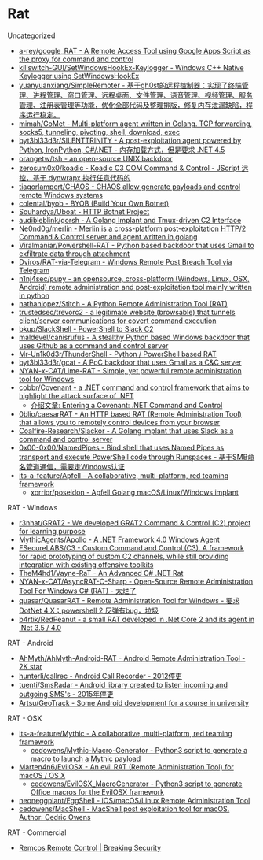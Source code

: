 # Rat

Uncategorized

* [a-rey/google_RAT - A Remote Access Tool using Google Apps Script as the proxy for command and control](https://github.com/a-rey/google_RAT)
* [killswitch-GUI/SetWindowsHookEx-Keylogger - Windows C++ Native Keylogger using SetWindowsHookEx](https://github.com/killswitch-GUI/SetWindowsHookEx-Keylogger)
* [yuanyuanxiang/SimpleRemoter - 基于gh0st的远程控制器：实现了终端管理、进程管理、窗口管理、远程桌面、文件管理、语音管理、视频管理、服务管理、注册表管理等功能，优化全部代码及整理排版，修复内存泄漏缺陷，程序运行稳定。](https://github.com/yuanyuanxiang/SimpleRemoter)
* [mimah/GoMet - Multi-platform agent written in Golang. TCP forwarding, socks5, tunneling, pivoting, shell, download, exec](https://github.com/mimah/GoMet)
* [byt3bl33d3r/SILENTTRINITY - A post-exploitation agent powered by Python, IronPython, C#/.NET - 内存加载方式，但是要求 .NET 4.5](https://github.com/byt3bl33d3r/SILENTTRINITY)
* [orangetw/tsh - an open-source UNIX backdoor](https://github.com/orangetw/tsh)
* [zerosum0x0/koadic - Koadic C3 COM Command & Control - JScript 远控，基于 dynwrapx 执行任意代码的](https://github.com/zerosum0x0/koadic)
* [tiagorlampert/CHAOS - CHAOS allow generate payloads and control remote Windows systems](https://github.com/tiagorlampert/CHAOS)
* [colental/byob - BYOB (Build Your Own Botnet)](https://github.com/colental/byob)
* [Souhardya/Uboat - HTTP Botnet Project](https://github.com/Souhardya/Uboat)
* [audibleblink/gorsh - A Golang Implant and Tmux-driven C2 Interface](https://github.com/audibleblink/gorsh)
* [Ne0nd0g/merlin - Merlin is a cross-platform post-exploitation HTTP/2 Command & Control server and agent written in golang](https://github.com/Ne0nd0g/merlin)
* [Viralmaniar/Powershell-RAT - Python based backdoor that uses Gmail to exfiltrate data through attachment](https://github.com/Viralmaniar/Powershell-RAT)
* [Dviros/RAT-via-Telegram - Windows Remote Post Breach Tool via Telegram](https://github.com/Dviros/RAT-via-Telegram)
* [n1nj4sec/pupy - an opensource, cross-platform (Windows, Linux, OSX, Android) remote administration and post-exploitation tool mainly written in python](https://github.com/n1nj4sec/pupy)
* [nathanlopez/Stitch - A Python Remote Administration Tool (RAT)](https://github.com/nathanlopez/Stitch)
* [trustedsec/trevorc2 - a legitimate website (browsable) that tunnels client/server communications for covert command execution](https://github.com/trustedsec/trevorc2)
* [bkup/SlackShell - PowerShell to Slack C2](https://github.com/bkup/SlackShell)
* [maldevel/canisrufus - A stealthy Python based Windows backdoor that uses Github as a command and control server](https://github.com/maldevel/canisrufus)
* [Mr-Un1k0d3r/ThunderShell - Python / PowerShell based RAT](https://github.com/Mr-Un1k0d3r/ThunderShell)
* [byt3bl33d3r/gcat - A PoC backdoor that uses Gmail as a C&C server](https://github.com/byt3bl33d3r/gcat)
* [NYAN-x-CAT/Lime-RAT - Simple, yet powerful remote administration tool for Windows](https://github.com/NYAN-x-CAT/Lime-RAT)
* [cobbr/Covenant - a .NET command and control framework that aims to highlight the attack surface of .NET](https://github.com/cobbr/Covenant)
  * [介绍文章: Entering a Covenant: .NET Command and Control](https://posts.specterops.io/entering-a-covenant-net-command-and-control-e11038bcf462)
* [0blio/caesarRAT - An HTTP based RAT (Remote Administration Tool) that allows you to remotely control devices from your browser](https://github.com/0blio/caesarRAT)
* [Coalfire-Research/Slackor - A Golang implant that uses Slack as a command and control server](https://github.com/Coalfire-Research/Slackor)
* [0x00-0x00/NamedPipes - Bind shell that uses Named Pipes as transport and execute PowerShell code through Runspaces - 基于SMB命名管道通信，需要走Windows认证](https://github.com/0x00-0x00/NamedPipes)
* [its-a-feature/Apfell - A collaborative, multi-platform, red teaming framework](https://github.com/its-a-feature/Apfell)
  * [xorrior/poseidon - Apfell Golang macOS/Linux/Windows implant](https://github.com/xorrior/poseidon)

RAT - Windows

* [r3nhat/GRAT2 - We developed GRAT2 Command & Control (C2) project for learning purpose](https://github.com/r3nhat/GRAT2)
* [MythicAgents/Apollo - A .NET Framework 4.0 Windows Agent](https://github.com/MythicAgents/Apollo)
* [FSecureLABS/C3 - Custom Command and Control (C3). A framework for rapid prototyping of custom C2 channels, while still providing integration with existing offensive toolkits](https://github.com/FSecureLABS/C3)
* [TheM4hd1/Vayne-RaT - An Advanced C# .NET Rat](https://github.com/TheM4hd1/Vayne-RaT)
* [NYAN-x-CAT/AsyncRAT-C-Sharp - Open-Source Remote Administration Tool For Windows C# (RAT) - 太烂了](https://github.com/NYAN-x-CAT/AsyncRAT-C-Sharp)
* [quasar/QuasarRAT - Remote Administration Tool for Windows - 要求 DotNet 4.X；powershell 2 反弹有bug，垃圾](https://github.com/quasar/QuasarRAT)
* [b4rtik/RedPeanut - a small RAT developed in .Net Core 2 and its agent in .Net 3.5 / 4.0](https://github.com/b4rtik/RedPeanut)

RAT - Android

* [AhMyth/AhMyth-Android-RAT - Android Remote Administration Tool - 2K star](https://github.com/AhMyth/AhMyth-Android-RAT)
* [hunterli/callrec - Android Call Recorder - 2012停更](https://github.com/hunterli/callrec)
* [tuenti/SmsRadar - Android library created to listen incoming and outgoing SMS's - 2015年停更](https://github.com/tuenti/SmsRadar)
* [Artsu/GeoTrack - Some Android development for a course in university](https://github.com/Artsu/GeoTrack)

RAT - OSX

* [its-a-feature/Mythic - A collaborative, multi-platform, red teaming framework](https://github.com/its-a-feature/Mythic)
  * [cedowens/Mythic-Macro-Generator - Python3 script to generate a macro to launch a Mythic payload](https://github.com/cedowens/Mythic-Macro-Generator)
* [Marten4n6/EvilOSX - An evil RAT (Remote Administration Tool) for macOS / OS X](https://github.com/Marten4n6/EvilOSX)
  * [cedowens/EvilOSX_MacroGenerator - Python3 script to generate Office macros for the EvilOSX framework](https://github.com/cedowens/EvilOSX_MacroGenerator)
* [neoneggplant/EggShell - iOS/macOS/Linux Remote Administration Tool](https://github.com/neoneggplant/EggShell)
* [cedowens/MacShell - MacShell post exploitation tool for macOS. Author: Cedric Owens](https://github.com/cedowens/MacShell)

RAT - Commercial

* [Remcos Remote Control | Breaking Security](https://breaking-security.net/remcos/)


